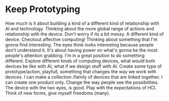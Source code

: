 # Keep Prototyping

How much is it about building a kind of a different kind of relationship with AI and technology.
Thinking about the more global range of actions and relationship with the device.
Don't worry if its a bit messy. A different kind of device.
Checkout affective computing!
Thinking about something that I'm gonna find interesting.
The eyes think looks interesting because people don't understand it. It's about having power on what's gonna be the most people's attention grabbing.
I'm in a great position to do something different.
Explore different kinds of computing devices, what would both devices be like with AI, what if we design stuff with AI.
Create some type of prototype/action, playfull, something that changes the way we work with devices.
I can make a collection /family of devices that are linked together. I can create one product only.
Change the way people see the possibilities.
The device with the two eyes, is good.
Play with the expectations of HCI. Think of new forms, give myself freedoms (many).